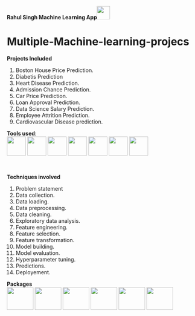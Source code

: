 **Rahul Singh Machine Learning App**<img src="https://raw.githubusercontent.com/TheDudeThatCode/TheDudeThatCode/master/Assets/Hi.gif" width=35 height=35>

# Multiple-Machine-learning-projecs

__Projects Included__
1. Boston House Price Prediction.
2. Diabetis Prediction
3. Heart Disease Prediction.
4. Admission Chance Prediction.
5. Car Price Prediction.
6. Loan Approval Prediction.
7. Data Science Salary Prediction.
8. Employee Attrition Prediction.
9. Cardiovascular Disease prediction.

__Tools used__:
<br>
<img src="https://cdn3.iconfinder.com/data/icons/logos-and-brands-adobe/512/267_Python-512.png" width=50 height=50>
<img src="https://upload.wikimedia.org/wikipedia/commons/thumb/a/a1/PyCharm_Logo.svg/1024px-PyCharm_Logo.svg.png" width=50 height=50>
<img src="https://upload.wikimedia.org/wikipedia/commons/thumb/7/7e/Spyder_logo.svg/1024px-Spyder_logo.svg.png" width=50 height=50>
<img src="https://mccarter.gallerycdn.vsassets.io/extensions/mccarter/start-git-bash/1.2.1/1499505567572/Microsoft.VisualStudio.Services.Icons.Default" width=50 height=50>
<img src="https://iconape.com/wp-content/files/dw/348983/svg/348983.svg" width=50 height=50>
<img src="https://pythonforfinance.net/wp-content/uploads/2019/07/Jupyter.jpg" width=50 height=50>
<img src="https://colab.research.google.com/img/colab_favicon.ico" height=50 width=50>

<br>

**Techniques involved**
1. Problem statement
2. Data collection.
3. Data loading.
4. Data preprocessing.
5. Data cleaning.
6. Exploratory data analysis.
7. Feature engineering.
8. Feature selection.
9. Feature transformation.
10. Model building.
11. Model evaluation.
12. Hyperparameter tuning.
13. Predictions.
14. Deployement.




**Packages**
<br>
<img src="https://upload.wikimedia.org/wikipedia/commons/thumb/0/05/Scikit_learn_logo_small.svg/1280px-Scikit_learn_logo_small.svg.png" width=70 height=60>
<img src="https://upload.wikimedia.org/wikipedia/commons/thumb/e/ed/Pandas_logo.svg/1200px-Pandas_logo.svg.png" width=70 height=60>
<img src="https://miro.medium.com/max/765/1*cyXCE-JcBelTyrK-58w6_Q.png" width=70 height=60>
<img src="https://miro.medium.com/max/800/1*Q5EUk28Xc3iCDoMSkrd1_w.png" width=70 height=60>
<img src="https://pbs.twimg.com/media/ECqnsRLXUAQpNjq.jpg" width=70 height=60>
<img src="http://assets.stickpng.com/thumbs/58480873cef1014c0b5e48ea.png" width=70 height=60>


